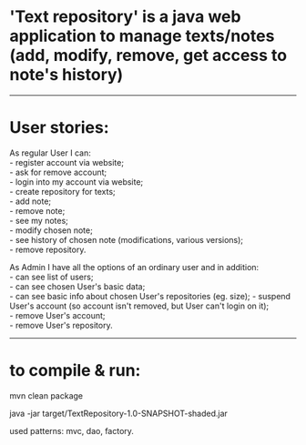 # 'Text repository' is a java web application to manage texts/notes (add, modify, remove, get access to note's history)
--------------------------------

# User stories:

As regular User I can:\
    - register account via website;\
    - ask for remove account;\
    - login into my account via website;\
    - create repository for texts;\
    - add note;\
    - remove note;\
    - see my notes;\
    - modify chosen note;\
    - see history of chosen note (modifications, various versions);\
    - remove repository.

As Admin I have all the options of an ordinary user and in addition:\
    - can see list of users;\
    - can see chosen User's basic data;\
    - can see basic info about chosen User's repositories (eg. size);
    - suspend User's account (so account isn't removed, but User can't login on it);\
    - remove User's account;\
    - remove User's repository.

-------------
# to compile & run:

mvn clean package

java -jar target/TextRepository-1.0-SNAPSHOT-shaded.jar

used patterns: mvc, dao, factory.
